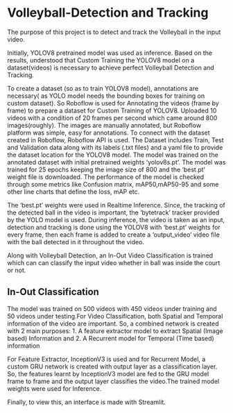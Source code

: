 # Volleyball-Detection and Tracking
 The purpose of this project is to detect and track the Volleyball in the input video. 

Initially, YOLOV8 pretrained model was used as inference. Based on the results, understood that Custom Training the YOLOV8 model on a dataset(videos) is necessary to achieve perfect Volleyball Detection and Tracking.

To create a dataset (so as to train YOLOV8 model), annotations are necessary( as YOLO model needs the bounding boxes for training on custom dataset). So Roboflow is used for Annotating the videos (frame by frame) to prepare a dataset for Custom Training of YOLOV8. Uploaded 10 videos with a condition of 20 frames per second which came around 800 images(roughly). The images are manually annotated, but Roboflow platform was simple, easy for annotations. To connect with the dataset created in Roboflow, Roboflow API is used.
The Dataset includes Train, Test and Validation data along with its labels (.txt files) and a yaml file to provide the dataset location for the YOLOV8 model. The model was trained on the annotated dataset with initial pretrained weights ‘yolov8s.pt’. The model was trained for 25 epochs keeping the image size of 800 and the ‘best.pt’ weight file is downloaded. The performance of the model is checked through some metrics like Confusion matrix, mAP50,mAP50-95 and some other line charts that define the loss, mAP etc.

The ‘best.pt’ weights were used in Realtime Inference. Since, the tracking of the detected ball in the video is important, the ‘bytetrack’ tracker provided by the YOLO model is used. During inference, the video is taken as an input, detection and tracking is done using the YOLOV8 with ‘best.pt’ weights for every frame, then each frame is added to create a ‘output_video’ video file with the ball detected in it throughout the video.

Along with Volleyball Detection, an In-Out Video Classification is trained which can can classify the input video whether in ball was inside the court or not.

## In-Out Classification
The model was trained on 500 videos with 450 videos under training and 50 videos under testing.For Video Classification, both Spatial and Temporal information of the video are important. So, a combined network is created with 2 main purposes:
     1. A feature extractor model to extract Spatial (Image based) Information and
     2. A Recurrent model for Temporal (Time based) information

For Feature Extractor, InceptionV3 is used and for Recurrent Model, a custom GRU network is created with output layer as a classification layer. So, the features learnt by InceptionV3 model are fed to the GRU model frame to frame and the output layer classifies the video.The trained model weights were used for Inference.

Finally, to view this, an interface is made with Streamlit.

